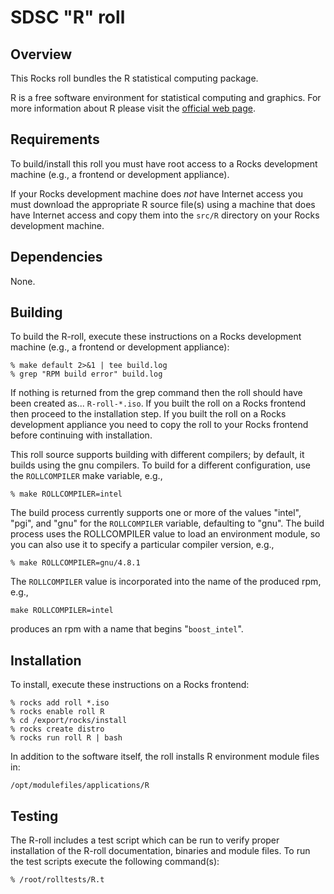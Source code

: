 # SDSC "R" roll

## Overview

This Rocks roll bundles the R statistical computing package.

R is a free software environment for statistical computing and graphics. For
more information about R please visit the <a href="http://www.r-project.org"
target="_blank">official web page</a>.


## Requirements

To build/install this roll you must have root access to a Rocks development
machine (e.g., a frontend or development appliance).

If your Rocks development machine does *not* have Internet access you must
download the appropriate R source file(s) using a machine that does have
Internet access and copy them into the `src/R` directory on your Rocks
development machine.


## Dependencies

None.

## Building

To build the R-roll, execute these instructions on a Rocks development machine
(e.g., a frontend or development appliance):

```shell
% make default 2>&1 | tee build.log
% grep "RPM build error" build.log
```

If nothing is returned from the grep command then the roll should have been
created as... `R-roll-*.iso`. If you built the roll on a Rocks frontend then
proceed to the installation step. If you built the roll on a Rocks development
appliance you need to copy the roll to your Rocks frontend before continuing
with installation.

This roll source supports building with different compilers; by default, it
builds using the gnu compilers.  To build for a different configuration, use
the `ROLLCOMPILER` make variable, e.g.,

```shell
% make ROLLCOMPILER=intel
```

The build process currently supports one or more of the values "intel", "pgi",
and "gnu" for the `ROLLCOMPILER` variable, defaulting to "gnu".  The build
process uses the ROLLCOMPILER value to load an environment module, so you can
also use it to specify a particular compiler version, e.g.,

```shell
% make ROLLCOMPILER=gnu/4.8.1
```

The `ROLLCOMPILER` value is incorporated into the name of the produced rpm, e.g.,

```shell
make ROLLCOMPILER=intel
```
produces an rpm with a name that begins "`boost_intel`".


## Installation

To install, execute these instructions on a Rocks frontend:

```shell
% rocks add roll *.iso
% rocks enable roll R
% cd /export/rocks/install
% rocks create distro
% rocks run roll R | bash
```

In addition to the software itself, the roll installs R environment module files
in:

```shell
/opt/modulefiles/applications/R
```

## Testing

The R-roll includes a test script which can be run to verify proper installation
of the R-roll documentation, binaries and module files. To run the test scripts
execute the following command(s):

```shell
% /root/rolltests/R.t 
```

